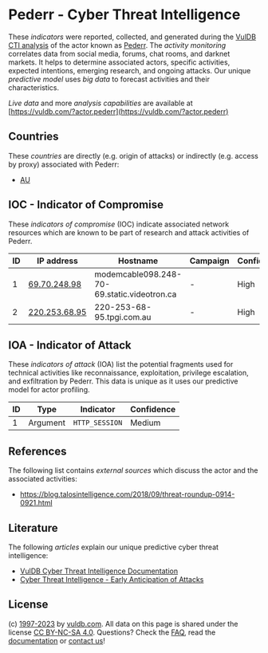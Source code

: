 # Pederr - Cyber Threat Intelligence

These _indicators_ were reported, collected, and generated during the [VulDB CTI analysis](https://vuldb.com/?kb.cti) of the actor known as [Pederr](https://vuldb.com/?actor.pederr). The _activity monitoring_ correlates data from social media, forums, chat rooms, and darknet markets. It helps to determine associated actors, specific activities, expected intentions, emerging research, and ongoing attacks. Our unique _predictive model_ uses _big data_ to forecast activities and their characteristics.

_Live data_ and more _analysis capabilities_ are available at [https://vuldb.com/?actor.pederr](https://vuldb.com/?actor.pederr)

## Countries

These _countries_ are directly (e.g. origin of attacks) or indirectly (e.g. access by proxy) associated with Pederr:

* [AU](https://vuldb.com/?country.au)

## IOC - Indicator of Compromise

These _indicators of compromise_ (IOC) indicate associated network resources which are known to be part of research and attack activities of Pederr.

ID | IP address | Hostname | Campaign | Confidence
-- | ---------- | -------- | -------- | ----------
1 | [69.70.248.98](https://vuldb.com/?ip.69.70.248.98) | modemcable098.248-70-69.static.videotron.ca | - | High
2 | [220.253.68.95](https://vuldb.com/?ip.220.253.68.95) | 220-253-68-95.tpgi.com.au | - | High

## IOA - Indicator of Attack

These _indicators of attack_ (IOA) list the potential fragments used for technical activities like reconnaissance, exploitation, privilege escalation, and exfiltration by Pederr. This data is unique as it uses our predictive model for actor profiling.

ID | Type | Indicator | Confidence
-- | ---- | --------- | ----------
1 | Argument | `HTTP_SESSION` | Medium

## References

The following list contains _external sources_ which discuss the actor and the associated activities:

* https://blog.talosintelligence.com/2018/09/threat-roundup-0914-0921.html

## Literature

The following _articles_ explain our unique predictive cyber threat intelligence:

* [VulDB Cyber Threat Intelligence Documentation](https://vuldb.com/?kb.cti)
* [Cyber Threat Intelligence - Early Anticipation of Attacks](https://www.scip.ch/en/?labs.20201022)

## License

(c) [1997-2023](https://vuldb.com/?kb.changelog) by [vuldb.com](https://vuldb.com/?kb.about). All data on this page is shared under the license [CC BY-NC-SA 4.0](https://creativecommons.org/licenses/by-nc-sa/4.0/). Questions? Check the [FAQ](https://vuldb.com/?kb.faq), read the [documentation](https://vuldb.com/?kb) or [contact us](https://vuldb.com/?contact)!
